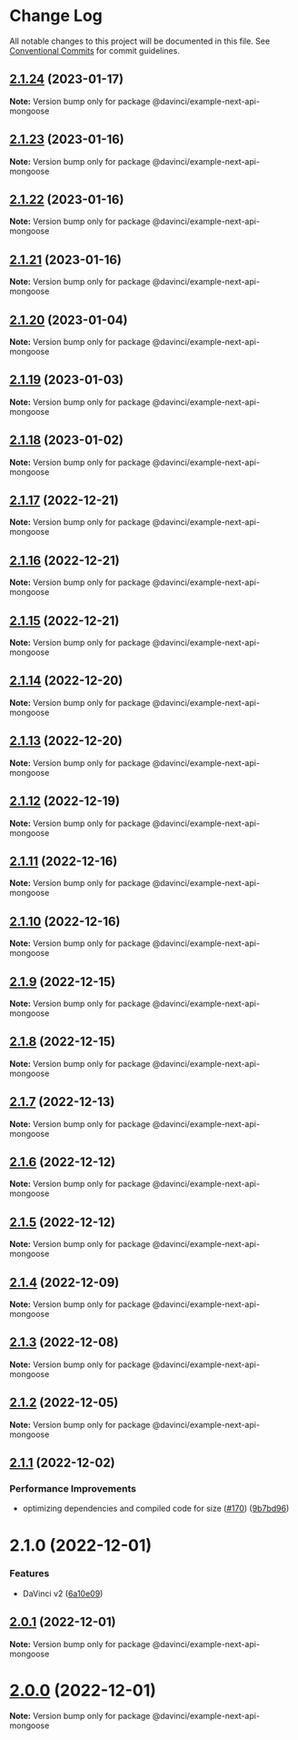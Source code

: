 # Change Log

All notable changes to this project will be documented in this file.
See [Conventional Commits](https://conventionalcommits.org) for commit guidelines.

## [2.1.24](https://github.com/HPInc/davinci/compare/@davinci/example-next-api-mongoose@2.1.23...@davinci/example-next-api-mongoose@2.1.24) (2023-01-17)

**Note:** Version bump only for package @davinci/example-next-api-mongoose





## [2.1.23](https://github.com/HPInc/davinci/compare/@davinci/example-next-api-mongoose@2.1.22...@davinci/example-next-api-mongoose@2.1.23) (2023-01-16)

**Note:** Version bump only for package @davinci/example-next-api-mongoose





## [2.1.22](https://github.com/HPInc/davinci/compare/@davinci/example-next-api-mongoose@2.1.21...@davinci/example-next-api-mongoose@2.1.22) (2023-01-16)

**Note:** Version bump only for package @davinci/example-next-api-mongoose





## [2.1.21](https://github.com/HPInc/davinci/compare/@davinci/example-next-api-mongoose@2.1.20...@davinci/example-next-api-mongoose@2.1.21) (2023-01-16)

**Note:** Version bump only for package @davinci/example-next-api-mongoose





## [2.1.20](https://github.com/HPInc/davinci/compare/@davinci/example-next-api-mongoose@2.1.19...@davinci/example-next-api-mongoose@2.1.20) (2023-01-04)

**Note:** Version bump only for package @davinci/example-next-api-mongoose





## [2.1.19](https://github.com/HPInc/davinci/compare/@davinci/example-next-api-mongoose@2.1.18...@davinci/example-next-api-mongoose@2.1.19) (2023-01-03)

**Note:** Version bump only for package @davinci/example-next-api-mongoose





## [2.1.18](https://github.com/HPInc/davinci/compare/@davinci/example-next-api-mongoose@2.1.17...@davinci/example-next-api-mongoose@2.1.18) (2023-01-02)

**Note:** Version bump only for package @davinci/example-next-api-mongoose





## [2.1.17](https://github.com/HPInc/davinci/compare/@davinci/example-next-api-mongoose@2.1.16...@davinci/example-next-api-mongoose@2.1.17) (2022-12-21)

**Note:** Version bump only for package @davinci/example-next-api-mongoose





## [2.1.16](https://github.com/HPInc/davinci/compare/@davinci/example-next-api-mongoose@2.1.15...@davinci/example-next-api-mongoose@2.1.16) (2022-12-21)

**Note:** Version bump only for package @davinci/example-next-api-mongoose





## [2.1.15](https://github.com/HPInc/davinci/compare/@davinci/example-next-api-mongoose@2.1.14...@davinci/example-next-api-mongoose@2.1.15) (2022-12-21)

**Note:** Version bump only for package @davinci/example-next-api-mongoose





## [2.1.14](https://github.com/HPInc/davinci/compare/@davinci/example-next-api-mongoose@2.1.13...@davinci/example-next-api-mongoose@2.1.14) (2022-12-20)

**Note:** Version bump only for package @davinci/example-next-api-mongoose





## [2.1.13](https://github.com/HPInc/davinci/compare/@davinci/example-next-api-mongoose@2.1.12...@davinci/example-next-api-mongoose@2.1.13) (2022-12-20)

**Note:** Version bump only for package @davinci/example-next-api-mongoose





## [2.1.12](https://github.com/HPInc/davinci/compare/@davinci/example-next-api-mongoose@2.1.11...@davinci/example-next-api-mongoose@2.1.12) (2022-12-19)

**Note:** Version bump only for package @davinci/example-next-api-mongoose





## [2.1.11](https://github.com/HPInc/davinci/compare/@davinci/example-next-api-mongoose@2.1.10...@davinci/example-next-api-mongoose@2.1.11) (2022-12-16)

**Note:** Version bump only for package @davinci/example-next-api-mongoose





## [2.1.10](https://github.com/HPInc/davinci/compare/@davinci/example-next-api-mongoose@2.1.9...@davinci/example-next-api-mongoose@2.1.10) (2022-12-16)

**Note:** Version bump only for package @davinci/example-next-api-mongoose





## [2.1.9](https://github.com/HPInc/davinci/compare/@davinci/example-next-api-mongoose@2.1.8...@davinci/example-next-api-mongoose@2.1.9) (2022-12-15)

**Note:** Version bump only for package @davinci/example-next-api-mongoose





## [2.1.8](https://github.com/HPInc/davinci/compare/@davinci/example-next-api-mongoose@2.1.7...@davinci/example-next-api-mongoose@2.1.8) (2022-12-15)

**Note:** Version bump only for package @davinci/example-next-api-mongoose





## [2.1.7](https://github.com/HPInc/davinci/compare/@davinci/example-next-api-mongoose@2.1.6...@davinci/example-next-api-mongoose@2.1.7) (2022-12-13)

**Note:** Version bump only for package @davinci/example-next-api-mongoose





## [2.1.6](https://github.com/HPInc/davinci/compare/@davinci/example-next-api-mongoose@2.1.5...@davinci/example-next-api-mongoose@2.1.6) (2022-12-12)

**Note:** Version bump only for package @davinci/example-next-api-mongoose





## [2.1.5](https://github.com/HPInc/davinci/compare/@davinci/example-next-api-mongoose@2.1.4...@davinci/example-next-api-mongoose@2.1.5) (2022-12-12)

**Note:** Version bump only for package @davinci/example-next-api-mongoose





## [2.1.4](https://github.com/HPInc/davinci/compare/@davinci/example-next-api-mongoose@2.1.3...@davinci/example-next-api-mongoose@2.1.4) (2022-12-09)

**Note:** Version bump only for package @davinci/example-next-api-mongoose





## [2.1.3](https://github.com/HPInc/davinci/compare/@davinci/example-next-api-mongoose@2.1.2...@davinci/example-next-api-mongoose@2.1.3) (2022-12-08)

**Note:** Version bump only for package @davinci/example-next-api-mongoose





## [2.1.2](https://github.com/HPInc/davinci/compare/@davinci/example-next-api-mongoose@2.1.1...@davinci/example-next-api-mongoose@2.1.2) (2022-12-05)

**Note:** Version bump only for package @davinci/example-next-api-mongoose





## [2.1.1](https://github.com/HPInc/davinci/compare/@davinci/example-next-api-mongoose@2.1.0...@davinci/example-next-api-mongoose@2.1.1) (2022-12-02)


### Performance Improvements

* optimizing dependencies and compiled code for size ([#170](https://github.com/HPInc/davinci/issues/170)) ([9b7bd96](https://github.com/HPInc/davinci/commit/9b7bd96654479b8dd03faeb56e70476b15d4420f))





# 2.1.0 (2022-12-01)


### Features

* DaVinci v2 ([6a10e09](https://github.com/HPInc/davinci/commit/6a10e09e22c8561ee8d54c93d4fb8c7fe0d564a9))





## [2.0.1](https://github.com/HPInc/davinci/compare/@davinci/example-next-api-mongoose@2.0.0-next.27...@davinci/example-next-api-mongoose@2.0.1) (2022-12-01)

**Note:** Version bump only for package @davinci/example-next-api-mongoose





# [2.0.0](https://github.com/HPInc/davinci/compare/@davinci/example-next-api-mongoose@2.0.0-next.27...@davinci/example-next-api-mongoose@2.0.0) (2022-12-01)

**Note:** Version bump only for package @davinci/example-next-api-mongoose
